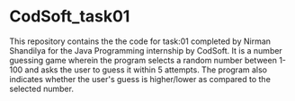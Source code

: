 # CodSoft_task01
This repository contains the the code for task:01 completed by Nirman Shandilya for the Java Programming internship by CodSoft.
It is a number guessing game wherein the program selects a random number between 1-100 and asks the user to guess it within 5 attempts. The program also indicates whether the user's guess is higher/lower as compared to the selected number.
